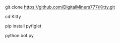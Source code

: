 git clone https://github.com/DigitalMiners777/Kitty.git

cd Kitty

pip install pyfiglet

python bot.py
